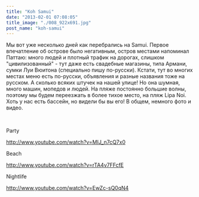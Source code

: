 ```yaml
---
title: "Koh Samui"
date: "2013-02-01 07:08:05"
title_image: "./008_922x691.jpg"
post_name: "koh-samui"
---
```


Мы вот уже несколько дней как перебрались на Samui. Первое впечатление об острове было негативным, остров местами напоминал Паттаю: много людей и плотный трафик на дорогах, слишком "цивилизованный" - тут даже есть свадебные магазины, типа Армани, сумки Луи Вюитона (специально пишу по-русски). Кстати, тут во многих местах меню есть по-русски, объявления и разные названия тоже на русском. А сколько всяких штучек на нашей улице! Но она шумная, много машин, мопедов и людей. На пляже постоянно большие волны, поэтому мы будем переезжать в более тихое место, на пляж Lipa Noi. Хоть у нас есть бассейн, но видели бы вы его! В общем, немного фото и видео.

&nbsp;

Party

http://www.youtube.com/watch?v=MIJ_n7cQ7x0

Beach

http://www.youtube.com/watch?v=rTA4v7FFcfE

Nightlife

http://www.youtube.com/watch?v=EwZc-sQ0qN4

&nbsp;
